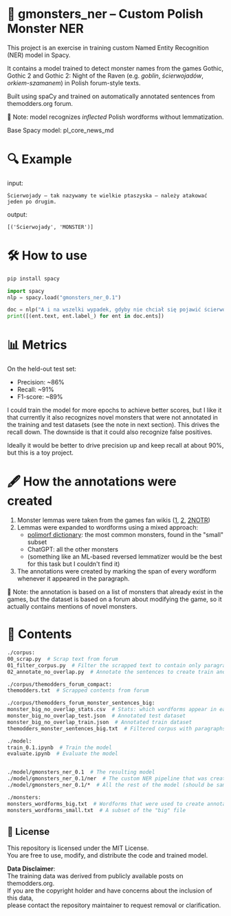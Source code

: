 # 🧌 gmonsters_ner – Custom Polish Monster NER

This project is an exercise in training custom Named Entity Recognition (NER) model in Spacy.

It contains a model trained to detect monster names from the games Gothic, Gothic 2 and Gothic 2: Night of the Raven (e.g. *goblin*, *ścierwojadów*, *orkiem-szamanem*) in Polish forum-style texts.

Built using spaCy and trained on automatically annotated sentences from themodders.org forum.

👀 Note: model recognizes *inflected* Polish wordforms without lemmatization.

Base Spacy model: pl_core_news_md

# 🔍 Example

input:
```
Ścierwojady – tak nazywamy te wielkie ptaszyska – należy atakować jeden po drugim.
```
output:
```
[('Ścierwojady', 'MONSTER')]
```

# 🛠 How to use

```bash
pip install spacy
```

```python
import spacy
nlp = spacy.load("gmonsters_ner_0.1")

doc = nlp("A i na wszelki wypadek, gdyby nie chciał się pojawić ścierwojad i ten ork podaję na nich kody:")
print([(ent.text, ent.label_) for ent in doc.ents])
```

# 📊 Metrics

On the held-out test set:
- Precision: ~86%
- Recall: ~91%
- F1-score: ~89%

I could train the model for more epochs to achieve better scores, but I like it that currently it also recognizes novel monsters that were not annotated in the training and test datasets (see the note in next section). This drives the recall down. The downside is that it could also recognize false positives.

Ideally it would be better to drive precision up and keep recall at about 90%, but this is a toy project.

# 🖋️ How the annotations were created

1. Monster lemmas were taken from the games fan wikis ([1](https://gothic.fandom.com/pl/wiki/Bestiariusz_w_Gothic), [2](https://gothic.fandom.com/pl/wiki/Bestiariusz_w_Gothic_II), [2NOTR](https://gothic.fandom.com/pl/wiki/Bestiariusz_w_Gothic_II:_Noc_Kruka))
2. Lemmas were expanded to wordforms using a mixed approach:
    - [polimorf dictionary](https://zil.ipipan.waw.pl/PoliMorf): the most common monsters, found in the "small" subset
    - ChatGPT: all the other monsters
    - (something like an ML-based reversed lemmatizer would be the best for this task but I couldn't find it)
3. The annotations were created by marking the span of every wordform whenever it appeared in the paragraph.

👀 Note: the annotation is based on a list of monsters that already exist in the games, but the dataset is based on a forum about modifying the game, so it actually contains mentions of novel monsters.

# 📂 Contents

```bash
./corpus:
00_scrap.py  # Scrap text from forum
01_filter_corpus.py  # Filter the scrapped text to contain only paragraphs mentioning monsters
02_annotate_no_overlap.py  # Annotate the sentences to create train and test datasets

./corpus/themodders_forum_compact:
themodders.txt  # Scrapped contents from forum

./corpus/themodders_forum_monster_sentences_big:
monster_big_no_overlap_stats.csv  # Stats: which wordforms appear in each dataset split
monster_big_no_overlap_test.json  # Annotated test dataset
monster_big_no_overlap_train.json  # Annotated train dataset
themodders_monster_sentences_big.txt  # Filtered corpus with paragraphs mentioning monsters

./model:
train_0.1.ipynb  # Train the model
evaluate.ipynb  # Evaluate the model


./model/gmonsters_ner_0.1  # The resulting model
./model/gmonsters_ner_0.1/ner  # The custom NER pipeline that was created
./model/gmonsters_ner_0.1/*  # All the rest of the model (should be same as Spacy pl_core_news_md)

./monsters:
monsters_wordforms_big.txt  # Wordforms that were used to create annotations
monsters_wordforms_small.txt  # A subset of the "big" file
```

## 📜 License

This repository is licensed under the MIT License.  
You are free to use, modify, and distribute the code and trained model.

**Data Disclaimer**:  
The training data was derived from publicly available posts on themodders.org.  
If you are the copyright holder and have concerns about the inclusion of this data,  
please contact the repository maintainer to request removal or clarification.
